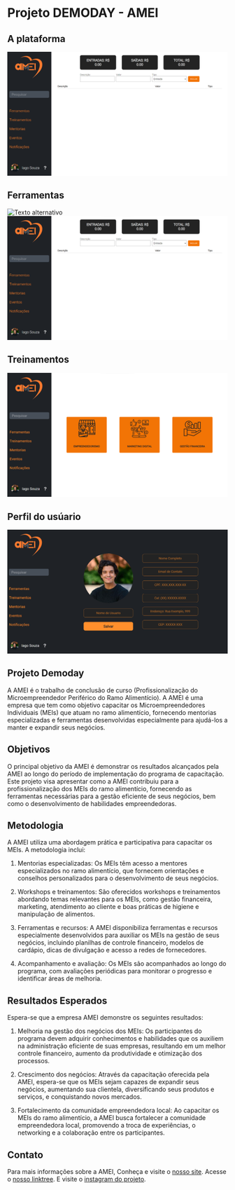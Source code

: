 # Projeto DEMODAY - AMEI
## A plataforma
![Texto alternativo](fluxodecaixa.png)

## Ferramentas 
![Texto alternativo](ferramnetas.png)
![Texto alternativo](fluxodecaixa.png)

## Treinamentos
![Texto alternativo](pagetreinamentos.png)

## Perfil do usúario
![Texto alternativo](perfildousuario.png)

## Projeto Demoday

A AMEI é o trabalho de conclusão de curso (Profissionalização do Microempreendedor Periférico do Ramo Alimentício). A AMEI é uma empresa que tem como objetivo capacitar os Microempreendedores Individuais (MEIs) que atuam no ramo alimentício, fornecendo mentorias especializadas e ferramentas desenvolvidas especialmente para ajudá-los a manter e expandir seus negócios.

## Objetivos

O principal objetivo da AMEI é demonstrar os resultados alcançados pela AMEI ao longo do período de implementação do programa de capacitação. Este projeto visa apresentar como a AMEI contribuiu para a profissionalização dos MEIs do ramo alimentício, fornecendo as ferramentas necessárias para a gestão eficiente de seus negócios, bem como o desenvolvimento de habilidades empreendedoras.

## Metodologia

A AMEI utiliza uma abordagem prática e participativa para capacitar os MEIs. A metodologia inclui:

1. Mentorias especializadas: Os MEIs têm acesso a mentores especializados no ramo alimentício, que fornecem orientações e conselhos personalizados para o desenvolvimento de seus negócios.

2. Workshops e treinamentos: São oferecidos workshops e treinamentos abordando temas relevantes para os MEIs, como gestão financeira, marketing, atendimento ao cliente e boas práticas de higiene e manipulação de alimentos.

3. Ferramentas e recursos: A AMEI disponibiliza ferramentas e recursos especialmente desenvolvidos para auxiliar os MEIs na gestão de seus negócios, incluindo planilhas de controle financeiro, modelos de cardápio, dicas de divulgação e acesso a redes de fornecedores.

4. Acompanhamento e avaliação: Os MEIs são acompanhados ao longo do programa, com avaliações periódicas para monitorar o progresso e identificar áreas de melhoria.

## Resultados Esperados

Espera-se que a empresa AMEI demonstre os seguintes resultados:

1. Melhoria na gestão dos negócios dos MEIs: Os participantes do programa devem adquirir conhecimentos e habilidades que os auxiliem na administração eficiente de suas empresas, resultando em um melhor controle financeiro, aumento da produtividade e otimização dos processos.

2. Crescimento dos negócios: Através da capacitação oferecida pela AMEI, espera-se que os MEIs sejam capazes de expandir seus negócios, aumentando sua clientela, diversificando seus produtos e serviços, e conquistando novos mercados.

3. Fortalecimento da comunidade empreendedora local: Ao capacitar os MEIs do ramo alimentício, a AMEI busca fortalecer a comunidade empreendedora local, promovendo a troca de experiências, o networking e a colaboração entre os participantes.

## Contato

Para mais informações sobre a AMEI,
Conheça e visite o [nosso site](https://amei-demoday.github.io/Plataforma/).
Acesse o [nosso linktree](https://linktr.ee/amei.ltda).
E visite o [instagram do projeto](https://www.instagram.com/ameioprojeto/).


